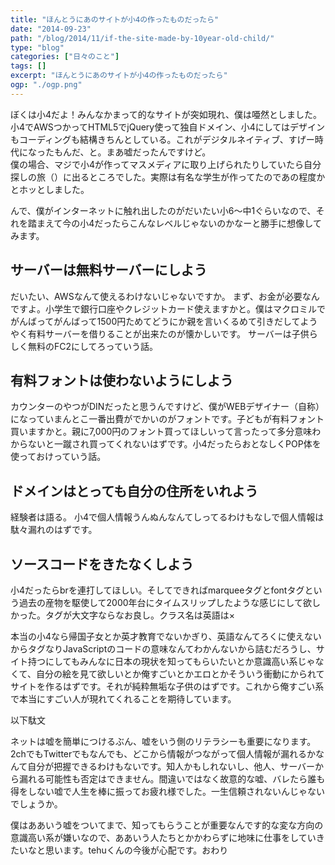 ```yaml
---
title: "ほんとうにあのサイトが小4の作ったものだったら"
date: "2014-09-23"
path: "/blog/2014/11/if-the-site-made-by-10year-old-child/"
type: "blog"
categories: ["日々のこと"]
tags: []
excerpt: "ほんとうにあのサイトが小4の作ったものだったら"
ogp: "./ogp.png"
---
```


ぼくは小4だよ！みんなかまって的なサイトが突如現れ、僕は唖然としました。  
小4でAWSつかってHTML5でjQuery使って独自ドメイン、小4にしてはデザインもコーディングも結構きちんとしている。これがデジタルネイティブ、すげー時代になったもんだ、と。まあ嘘だったんですけど。  
僕の場合、マジで小4が作ってマスメディアに取り上げられたりしていたら自分探しの旅（）に出るところでした。実際は有名な学生が作ってたのであの程度かとホッとしました。

んで、僕がインターネットに触れ出したのがだいたい小6〜中1ぐらいなので、それを踏まえて今の小4だったらこんなレベルじゃないのかなーと勝手に想像してみます。

## サーバーは無料サーバーにしよう

だいたい、AWSなんて使えるわけないじゃないですか。
まず、お金が必要なんですよ。小学生で銀行口座やクレジットカード使えますかと。僕はマクロミルでがんばってがんばって1500円ためてどうにか親を言いくるめて引きだしてようやく有料サーバーを借りることが出来たのが懐かしいです。
サーバーは子供らしく無料のFC2にしてろっていう話。

## 有料フォントは使わないようにしよう

カウンターのやつがDINだったと思うんですけど、僕がWEBデザイナー（自称）になっていまんとこ一番出費がでかいのがフォントです。子どもが有料フォント買いますかと。親に7,000円のフォント買ってほしいって言ったって多分意味わからないと一蹴され買ってくれないはずです。小4だったらおとなしくPOP体を使っておけっていう話。

## ドメインはとっても自分の住所をいれよう
経験者は語る。
小4で個人情報うんぬんなんてしってるわけもなしで個人情報は駄々漏れのはずです。

## ソースコードをきたなくしよう
小4だったらbrを連打してほしい。そしてできればmarqueeタグとfontタグという過去の産物を駆使して2000年台にタイムスリップしたような感じにして欲しかった。タグが大文字ならなお良し。クラス名は英語は×

本当の小4なら帰国子女とか英才教育でないかぎり、英語なんてろくに使えないからタグなりJavaScriptのコードの意味なんてわかんないから詰むだろうし、サイト持つにしてもみんなに日本の現状を知ってもらいたいとか意識高い系じゃなくて、自分の絵を見て欲しいとか俺すごいとかエロとかそういう衝動にかられてサイトを作るはずです。それが純粋無垢な子供のはずです。これから俺すごい系で本当にすごい人が現れてくれることを期待しています。

以下駄文

ネットは嘘を簡単につけるぶん、嘘をいう側のリテラシーも重要になります。2chでもTwitterでもなんでも、どこから情報がつながって個人情報が漏れるかなんて自分が把握できるわけもないです。知人かもしれないし、他人、サーバーから漏れる可能性も否定はできません。間違いではなく故意的な嘘、バレたら誰も得をしない嘘で人生を棒に振ってお疲れ様でした。一生信頼されないんじゃないでしょうか。

僕はああいう嘘をついてまで、知ってもらうことが重要なんです的な変な方向の意識高い系が嫌いなので、ああいう人たちとかかわらずに地味に仕事をしていきたいなと思います。tehuくんの今後が心配です。おわり
